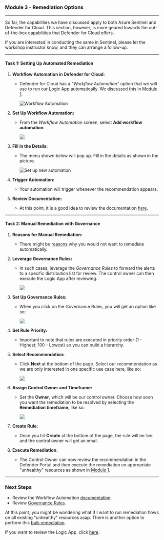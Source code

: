 ### Module 3 - Remediation Options

---

So far, the capabilities we have discussed apply to both Azure Sentinel and Defender for Cloud. This section, however, is more geared towards the out-of-the-box capabilities that Defender for Cloud offers.

If you are interested in conducting the same in Sentinel, please let the workshop instructor know, and they can arrange a follow-up.

---

#### Task 1: Setting Up Automated Remediation

1. **Workflow Automation in Defender for Cloud:**
   - Defender for Cloud has a *"Workflow Automation"* option that we will use to run our Logic App automatically. We discussed this in [Module 1](./Module%201%20-%20Recommendation%20triggers.md).

     ![Workflow Automation](./images/workflow-automation.png)

2. **Set Up Workflow Automation:**
   - From the *Workflow Automation* screen, select **Add workflow automation**.

     ![](./images/add-workflow-automation.png)

3. **Fill in the Details:**
   - The menu shown below will pop up. Fill in the details as shown in the picture.

     ![Set up new automation](./images/set-up-new-workflow-automation.png)

4. **Trigger Automation:**
   - Your automation will trigger whenever the recommendation appears.

5. **Review Documentation:**
   - At this point, it is a good idea to review the documentation [here](https://learn.microsoft.com/en-us/azure/defender-for-cloud/workflow-automation).

---

#### Task 2: Manual Remediation with Governance

1. **Reasons for Manual Remediation:**
   - There might be [reasons](./Module%201%20-%20Recommendation%20triggers.md) why you would not want to remediate automatically.

2. **Leverage Governance Rules:**
   - In such cases, leverage the *Governance Rules* to forward the alerts to a specific distribution list for review. The control owner can then execute the Logic App after reviewing.

     ![](./images/governance-rules.png)

3. **Set Up Governance Rules:**
   - When you click on the Governance Rules, you will get an option like so:

     ![](./images/set-up-governance-rule-step-1.png)

4. **Set Rule Priority:**
   - Important to note that rules are executed in priority order (1 - Highest; 100 - Lowest) so you can build a hierarchy.

5. **Select Recommendation:**
   - Click **Next** at the bottom of the page. Select our recommendation as we are only interested in one specific use case here, like so:

     ![](./images/set-up-governance-rule-step-2.png)

6. **Assign Control Owner and Timeframe:**
   - Set the **Owner**, which will be our control owner. Choose how soon you want the remediation to be resolved by selecting the **Remediation timeframe**, like so:

     ![](./images/set-up-governance-rule-step-3.png)

7. **Create Rule:**
   - Once you hit **Create** at the bottom of the page, the rule will be live, and the control owner will get an email.

8. **Execute Remediation:**
   - The Control Owner can now review the recommendation in the Defender Portal and then execute the remediation on appropriate "unhealthy" resources as shown in [Module 1](./Module%201%20-%20Recommendation%20triggers.md).

---

### Next Steps

- Review the Workflow Automation [documentation](https://learn.microsoft.com/en-us/azure/defender-for-cloud/workflow-automation).
- Review [Governance Rules](https://learn.microsoft.com/en-us/azure/defender-for-cloud/episode-fifteen).

At this point, you might be wondering what if I want to run remediation flows on all existing "unhealthy" resources asap. There is another option to perform this [bulk remediation](./Module%204%20-%20Bulk%20remediation.md).

If you want to review the Logic App, click [here](./Module%202%20-%20Writing%20Logic%20App.md).